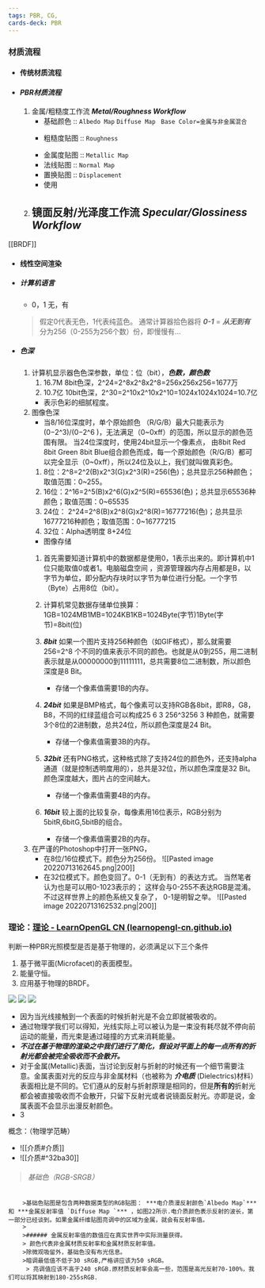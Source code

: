 ```yaml
---
tags: PBR, CG, 
cards-deck: PBR
---
```




### 材质流程
-  #### 传统材质流程
-  #### _PBR材质流程_ 
   1. 金属/粗糙度工作流 ***Metal/Roughness Workflow***
        - 基础颜色 :: `Albedo Map`   `Diffuse Map ` `Base Color=金属与非金属混合`
       > 
        - 粗糙度贴图 :: `Roughness`
       > 
        - 金属度贴图 :: `Metallic Map`
        - 法线贴图 :: `Normal Map`
        - 置换贴图 :: `Displacement`
        - 使用
        > 
   2. 镜面反射/光泽度工作流 ***Specular/Glossiness Workflow***
        -
[[BRDF]]
- #### 线性空间渲染
- ##### 计算机语言
   - 0，1 
     无，有
  >假定0代表无色，1代表纯蓝色。
  >通常计算器拾色器将  ***0-1*** = ***从无到有*** 分为256（0-255为256个数）份，即慢慢有...

- ##### 色深
  1. 计算机显示器色色深参数，单位：位（bit），***色数，颜色数***
     1. 16.7M
         8bit色深，2^24=2^8x2^8x2^8=256x256x256=1677万
     2. 10.7亿
        10bit色深，2^30=2^10x2^10x2^10=1024x1024x1024=10.7亿
     - 表示色彩的细腻程度。
  2. 图像色深
     - 当8/16位深度时，单个原始颜色 （R/G/B）最大只能表示为(0−2^3)/(0−2^6 )，无法满足（0~0xff）的范围，所以显示的颜色范围有限。
    当24位深度时，使用24bit显示一个像素点， 由8bit Red 8bit Green 8bit Blue组合颜色而成，每一个原始颜色（R/G/B）都可以完全显示（0~0xff），所以24位及以上，我们就叫做真彩色。
     1.  8位：2^8=2^2(B)x2^3(G)x2^3(R)=256(色)；总共显示256种颜色；取值范围：0~255。
     2. 16位：2^16=2^5(B)x2^6(G)x2^5(R)=65536(色)；总共显示65536种颜色；取值范围：0~65535
     3. 24位： 2^24=2^8(B)x2^8(G)x2^8(R)=16777216(色)；总共显示16777216种颜色；取值范围：0~16777215
     4. 32位：Alpha透明度 8+24位
     - 图像存储
     1. 首先需要知道计算机中的数据都是使用0，1表示出来的。即计算机中1位只能取值0或者1。电脑磁盘空间 ，资源管理器内存占用都是B，以字节为单位，即分配内存块时以字节为单位进行分配。一个字节（Byte）占用8位（bit）。
     2. 计算机常见数据存储单位换算：1GB=1024MB1MB=1024KB1KB=1024Byte(字节)1Byte(字节)=8bit(位)
     3. ***8bit***
        如果一个图片支持256种颜色（如GIF格式），那么就需要256=2^8 个不同的值来表示不同的颜色。也就是从0到255，用二进制表示就是从00000000到11111111，总共需要8位二进制数，所以颜色深度是8 Bit。
        - 存储一个像素值需要1B的内存。
     4. ***24bit***
        如果是BMP格式，每个像素可以支持RGB各8bit，即R8，G8，B8，不同的红绿蓝组合可以构成25 6 3 256^3256 3 种颜色，就需要3个8位的2进制数，总共24位，所以颜色深度是24 Bit。 
        - 存储一个像素值需要3B的内存。
     5. ***32bit***
        还有PNG格式，这种格式除了支持24位的颜色外，还支持alpha通道（就是控制透明度用的），总共是32位，所以颜色深度是32 Bit。颜色深度越大，图片占的空间越大。
        - 存储一个像素值需要4B的内存。

     6. ***16bit***
        较上面的比较复杂，每像素用16位表示，RGB分别为5bitR,6bitG,5bitB的组合。
        - 存储一个像素值需要2B的内存。
  3. 在严谨的Photoshop中打开一张PNG，
       -  在8位/16位模式下。颜色分为256份。
        ![[Pasted image 20220713162645.png|200]]
       - 在32位模式下。颜色变回了。0-1（无到有）的表达方式。
        当然笔者认为也是可以用0-1023表示的；
        这样会与0-255不表达RGB是混淆。
        不过这样世界上的颜色系统又复杂了，
        0-1是明智之举。 
       ![[Pasted image 20220713162532.png|200]] 
   




### 理论：[理论 - LearnOpenGL CN (learnopengl-cn.github.io)](https://learnopengl-cn.github.io/07%20PBR/01%20Theory/)
判断一种PBR光照模型是否是基于物理的，必须满足以下三个条件
1.  基于微平面(Microfacet)的表面模型。
2.  能量守恒。
3.  应用基于物理的BRDF。

![](https://learnopengl-cn.github.io/img/07/01/microfacets.png)
![](https://learnopengl-cn.github.io/img/07/01/microfacets_light_rays.png)
![](https://learnopengl-cn.github.io/img/07/01/surface_reaction.png)
- 因为当光线接触到一个表面的时候折射光是不会立即就被吸收的。
- 通过物理学我们可以得知，光线实际上可以被认为是一束没有耗尽就不停向前运动的能量，而光束是通过碰撞的方式来消耗能量。
- ***不过在基于物理的渲染之中我们进行了简化，假设对平面上的每一点所有的折射光都会被完全吸收而不会散开。***
- 对于金属(Metallic)表面，当讨论到反射与折射的时候还有一个细节需要注意。金属表面对光的反应与非金属材料（也被称为 ***介电质*** (Dielectrics)材料）表面相比是不同的。它们遵从的反射与折射原理是相同的，但是**所有的**折射光都会被直接吸收而不会散开，只留下反射光或者说镜面反射光。亦即是说，金属表面不会显示出漫反射颜色。
- 3

概念：（物理学范畴）
- ![[介质#介质]]
- ![[介质#^32ba30]]


 >###### 基础色（RGB-SRGB）
        >基础色贴图是包含两种数据类型的RGB贴图： ***电介质漫反射颜色`Albedo Map`*** 和 ***金属反射率值 `Diffuse Map `*** ，如图22所示.电介质颜色表示反射的波长，第一部分已经谈到。如果金属纤维贴图亮调中的区域为金属，就会有反射率值。
        >
        >###### 金属反射率值的数值应在真实世界中实际测量获得。
        > 颜色代表非金属材质反射率和金属材质反射率值。
        >除微观吸留外，基础色没有布光信息。
        >暗调最低值不低于30 sRGB,严格讲应该为50 sRGB。
         > 亮调值应该不高于240 sRGB.原材质反射率会高一些，范围是高光反射70-100%，我们可以将其映射到180-255sRGB.
